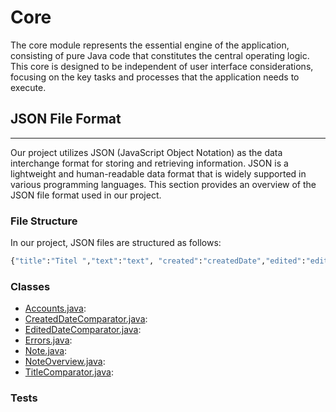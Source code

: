 # Core
The core module represents the essential engine of the application, consisting of pure Java code that constitutes the central operating logic. This core is designed to be independent of user interface considerations, focusing on the key tasks and processes that the application needs to execute.

## JSON File Format
___
Our project utilizes JSON (JavaScript Object Notation) as the data interchange format for storing and retrieving information. JSON is a lightweight and human-readable data format that is widely supported in various programming languages. This section provides an overview of the JSON file format used in our project.

### File Structure

In our project, JSON files are structured as follows:

```sh
{"title":"Titel ","text":"text", "created":"createdDate","edited":"editedDate"}
```


### Classes
- [Accounts.java](src/main/java/core/Accounts.java): 
- [CreatedDateComparator.java](src/main/java/core/CreatedDateComparator.java):
- [EditedDateComparator.java](src/main/java/core/EditedDateComparator.java):
- [Errors.java](src/main/java/core/Errors.java):
- [Note.java](src/main/java/core/Note.java):
- [NoteOverview.java](src/main/java/core/NoteOverview.java):
- [TitleComparator.java](src/main/java/core/TitleComparator.java):

### Tests